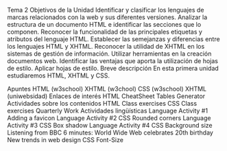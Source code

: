 Tema 2
Objetivos de la Unidad
Identificar y clasificar los lenguajes de marcas relacionados con la web y sus diferentes versiones.
Analizar la estructura de un documento HTML e identificar las secciones que lo componen.
Reconocer la funcionalidad de las principales etiquetas y atributos del lenguaje HTML.
Establecer las semejanzas y diferencias entre los lenguajes HTML y XHTML.
Reconocer la utilidad de XHTML en los sistemas de gestión de información.
Utilizar herramientas en la creación documentos web.
Identificar las ventajas que aporta la utilización de hojas de estilo.
Aplicar hojas de estilo.
Breve descripción
En esta primera unidad estudiaremos HTML, XHTML y CSS.

Apuntes
HTML (w3school)
XHTML (w3chool)
CSS (w3school)
XHTML (uniwebsidad)
Enlaces de interés
HTML CheatSheet
Tables Generator
Actividades sobre los contenidos
HTML Class exercises
CSS Class exercises
Quarterly Work
Actividades lingüísticas
Language Activity #1 Adding a favicon
Language Activity #2 CSS Rounded corners
Language Activity #3 CSS Box shadow
Language Activity #4 CSS Background size
Listening from BBC 6 minutes: World Wide Web celebrates 20th birthday
New trends in web design
CSS Font-Size